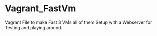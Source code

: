 # Vagrant_FastVm
Vagrant File to make Fast 3 VMs all of them Setup with a Webserver for Testing and playing around.
